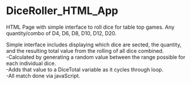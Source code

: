 # DiceRoller_HTML_App
HTML Page with simple interface to roll dice for table top games. Any quantity/combo of D4, D6, D8, D10, D12, D20.

Simple interface includes displaying which dice are sected, the quantity, and the resulting total value from the rolling of all dice combined.  
-Calculated by generating a random value between the range possible for each individual dice.  
-Adds that value to a DiceTotal variable as it cycles through loop.  
-All match done via javaScript.
